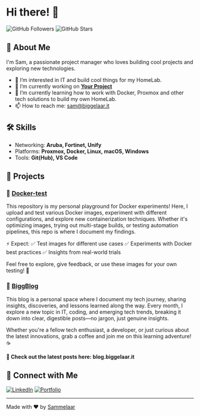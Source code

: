 # Hi there! 👋

![GitHub Followers](https://img.shields.io/github/followers/sammelaar?style=social)
![GitHub Stars](https://img.shields.io/github/stars/sammelaar?style=social)

## 🚀 About Me

I'm Sam, a passionate project manager who loves building cool projects and exploring new technologies.

- 👀 I’m interested in IT and build cool things for my HomeLab.
- 🔭 I’m currently working on **[Your Project](https://github.com/yourusername/yourproject)**
- 🌱 I’m currently learning how to work with Docker, Proxmox and other tech solutions to build my own HomeLab.
- 📫 How to reach me: [sam@biggelaar.it](mailto:sam@biggelaar.it)

## 🛠️ Skills

- Networking: **Aruba, Fortinet, Unify**
- Platforms: **Proxmox, Docker, Linux, macOS, Windows**
- Tools: **Git(Hub), VS Code**

## 📖 Projects

### 🐳 [Docker-test](https://github.com/sammelaar/docker-test)
This repository is my personal playground for Docker experiments! Here, I upload and test various Docker images, experiment with different configurations, and explore new containerization techniques. Whether it's optimizing images, trying out multi-stage builds, or testing automation pipelines, this repo is where I document my findings.

⚡ Expect:
✅ Test images for different use cases
✅ Experiments with Docker best practices
✅ Insights from real-world trials

Feel free to explore, give feedback, or use these images for your own testing! 🚀

### 🚀 [BiggBlog](https://github.com/sammelaar/biggblog)
This blog is a personal space where I document my tech journey, sharing insights, discoveries, and lessons learned along the way. 
Every month, I explore a new topic in IT, coding, and emerging tech trends, breaking it down into clear, digestible posts—no jargon, just genuine insights.

Whether you're a fellow tech enthusiast, a developer, or just curious about the latest innovations, grab a coffee and join me on this learning adventure! ☕

**🔗 Check out the latest posts here: blog.biggelaar.it**

## 🤝 Connect with Me

[![LinkedIn](https://img.shields.io/badge/LinkedIn-Profile-blue?logo=linkedin)](https://linkedin.com/in/samvandenbiggelaar)
[![Portfolio](https://img.shields.io/badge/Portfolio-Website-blue?logo=web)](https://blog.biggelaar.it)

---

Made with ❤️ by [Sammelaar](https://github.com/sammelaar/)


<!---
Sammelaar/Sammelaar is a ✨ special ✨ repository because its `README.md` (this file) appears on your GitHub profile.
You can click the Preview link to take a look at your changes.
--->
